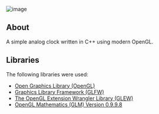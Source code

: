 ![image](https://github.com/ItzMyzo/OpenGL-Analog-Clock/assets/77172041/65444162-bed8-4a11-b539-4528bd990118)
## About
A simple analog clock written in C++ using modern OpenGL.

## Libraries
The following libraries were used:
  - [Open Graphics Library (OpenGL)](https://www.opengl.org/)
  - [Graphics Library Framework (GLFW)](https://www.glfw.org/)
  - [The OpenGL Extension Wrangler Library (GLEW)](https://glew.sourceforge.net/)
  - [OpenGL Mathematics (GLM) Version 0.9.9.8](https://github.com/g-truc/glm)
